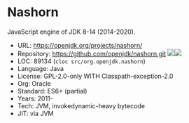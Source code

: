 # Nashorn

JavaScript engine of JDK 8-14 (2014-2020).

* URL:        https://openjdk.org/projects/nashorn/
* Repository: https://github.com/openjdk/nashorn.git <img src="https://img.shields.io/github/stars/openjdk/nashorn?label=&style=flat-square" /><img src="https://img.shields.io/github/last-commit/openjdk/nashorn?label=&style=flat-square" />
* LOC:        89134 (`cloc src/org.openjdk.nashorn`)
* Language:   Java
* License:    GPL-2.0-only WITH Classpath-exception-2.0
* Org:        Oracle
* Standard:   ES6+ (partial)
* Years:      2011-
* Tech:       JVM, invokedynamic-heavy bytecode
* JIT:        via JVM
